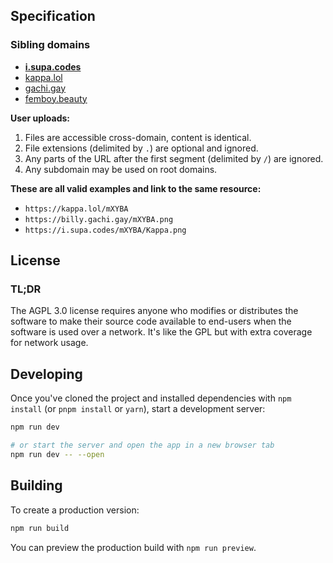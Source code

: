 ## Specification

### Sibling domains

- **[i.supa.codes](https://i.supa.codes/)**
- [kappa.lol](https://kappa.lol/)
- [gachi.gay](https://gachi.gay/)
- [femboy.beauty](https://femboy.beauty/)

**User uploads:**
1. Files are accessible cross-domain, content is identical.
2. File extensions (delimited by `.`) are optional and ignored.
3. Any parts of the URL after the first segment (delimited by `/`) are ignored.
4. Any subdomain may be used on root domains.

**These are all valid examples and link to the same resource:**
- `https://kappa.lol/mXYBA`
- `https://billy.gachi.gay/mXYBA.png`
- `https://i.supa.codes/mXYBA/Kappa.png`

## License

### TL;DR

The AGPL 3.0 license requires anyone who modifies or distributes the software to make their source code available to end-users when the software is used over a network. It's like the GPL but with extra coverage for network usage.

## Developing

Once you've cloned the project and installed dependencies with `npm install` (or `pnpm install` or `yarn`), start a development server:

```bash
npm run dev

# or start the server and open the app in a new browser tab
npm run dev -- --open
```

## Building

To create a production version:

```bash
npm run build
```

You can preview the production build with `npm run preview`.
